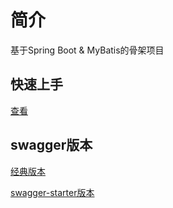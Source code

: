 # 简介
基于Spring Boot &amp; MyBatis的骨架项目

## 快速上手
[查看](https://github.com/TBuddha/spring-boot-api-sd/blob/master/src/test/java/CodeGenerator.java)

## swagger版本
[经典版本](https://github.com/TBuddha/spring-boot-api-sd/tree/swagger2)

[swagger-starter版本](https://github.com/TBuddha/spring-boot-api-sd/tree/swagger-starter)

